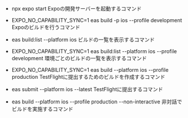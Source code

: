 - npx expo start
Expoの開発サーバーを起動するコマンド

- EXPO_NO_CAPABILITY_SYNC=1 eas build -p ios --profile development
Expoのビルドを行うコマンド

- eas build:list --platform ios
ビルドの一覧を表示するコマンド

- EXPO_NO_CAPABILITY_SYNC=1 eas build:list --platform ios --profile development
環境ごとのビルドの一覧を表示するコマンド

- EXPO_NO_CAPABILITY_SYNC=1 eas build --platform ios --profile production
TestFlightに提出するためのビルドを作成するコマンド

- eas submit --platform ios --latest
TestFlightに提出するコマンド

- eas build --platform ios --profile production --non-interactive
非対話でビルドを実施するコマンド

